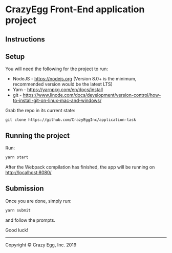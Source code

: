 # CrazyEgg Front-End application project

## Instructions

## Setup

You will need the following for the project to run:

- NodeJS - https://nodejs.org (Version 8.0+ is the minimum, recommended version would be the latest LTS)
- Yarn - https://yarnpkg.com/en/docs/install
- git - https://www.linode.com/docs/development/version-control/how-to-install-git-on-linux-mac-and-windows/

Grab the repo in its current state:

```
git clone https://github.com/CrazyEggInc/application-task
```

## Running the project

Run:

```bash
yarn start
```

After the Webpack compilation has finished, the app will be running on [http://localhost:8080/](http://localhost:8080/)

## Submission

Once you are done, simply run:

```bash
yarn submit
```

and follow the prompts.

Good luck!

---

Copyright &copy; Crazy Egg, Inc. 2019
